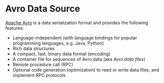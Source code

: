 # Avro Data Source

[Apache Avro](https://avro.apache.org/) is a data serialization format and provides the following features:

* Language-independent (with language bindings for popular programming languages, e.g. Java, Python)
* Rich data structures
* A compact, fast, binary data format (encoding)
* A container file for sequences of Avro data (aka _Avro data files_)
* Remote procedure call (RPC)
* Optional code generation (optimization) to read or write data files, and implement RPC protocols

<!---
Spark SQL supports structured queries over [Avro files](AvroFileFormat.md) as well as in <<functions, columns>> (in a `DataFrame`).

Avro data source is provided by the `spark-avro` external module. You should include it as a dependency in your Spark application (e.g. `spark-submit --packages` or in `build.sbt`).

```
org.apache.spark:spark-avro_2.12:2.4.0
```

The following shows how to include the `spark-avro` module in a `spark-shell` session.

```
$ ./bin/spark-shell --packages org.apache.spark:spark-avro_2.12:2.4.0
```

[[functions]]
.Functions for Avro
[cols="1,2",options="header",width="100%"]
|===
| Name
| Description

| <<from_avro-internals, from_avro>>
a| [[from_avro]]

[source, scala]
----
from_avro(data: Column, jsonFormatSchema: String): Column
----

Parses an Avro-encoded binary column and converts to a Catalyst value per JSON-encoded Avro schema

| <<to_avro-internals, to_avro>>
a| [[to_avro]]

[source, scala]
----
to_avro(data: Column): Column
----

Converts a column to an Avro-encoded binary column
|===

After the module is loaded, you should import the `org.apache.spark.sql.avro` package to have the <<from_avro, from_avro>> and <<to_avro, to_avro>> functions available.

[source, scala]
----
import org.apache.spark.sql.avro._
----

=== [[to_avro-internals]] Converting Column to Avro-Encoded Binary Column -- `to_avro` Method

```scala
to_avro(
  data: Column): Column
```

`to_avro` creates a [Column](../Column.md) with the [CatalystDataToAvro](CatalystDataToAvro.md) unary expression (with the [Catalyst expression](../Column.md#expr) of the given `data` column).

```text
import org.apache.spark.sql.avro._
val q = spark.range(1).withColumn("to_avro_id", to_avro('id))
scala> q.show
+---+----------+
| id|to_avro_id|
+---+----------+
|  0|      [00]|
+---+----------+

val logicalPlan = q.queryExecution.logical
scala> println(logicalPlan.numberedTreeString)
00 'Project [id#33L, catalystdatatoavro('id) AS to_avro_id#35]
01 +- Range (0, 1, step=1, splits=Some(8))

import org.apache.spark.sql.avro.CatalystDataToAvro
// Let's use QueryExecution.analyzed instead
// https://issues.apache.org/jira/browse/SPARK-26063
val analyzedPlan = q.queryExecution.analyzed
val toAvroExpr = analyzedPlan.expressions.drop(1).head.children.head.asInstanceOf[CatalystDataToAvro]
scala> println(toAvroExpr.sql)
to_avro(`id`, bigint)
```

## <span id="from_avro-internals"> Converting Avro-Encoded Column to Catalyst Value

```scala
from_avro(
  data: Column,
  jsonFormatSchema: String): Column
```

`from_avro` creates a [Column](../Column.md) with the [AvroDataToCatalyst](AvroDataToCatalyst.md) unary expression (with the [Catalyst expression](../Column.md#expr) of the given `data` column and the `jsonFormatSchema` JSON-encoded schema).

```text
import org.apache.spark.sql.avro._
val data = spark.range(1).withColumn("to_avro_id", to_avro('id))

// Use from_avro to decode to_avro-encoded id column
val jsonFormatSchema = s"""
  |{
  |  "type": "long",
  |  "name": "id"
  |}
""".stripMargin
val q = data.select(from_avro('to_avro_id, jsonFormatSchema) as "id_from_avro")
scala> q.show
+------------+
|id_from_avro|
+------------+
|           0|
+------------+

val logicalPlan = q.queryExecution.logical
scala> println(logicalPlan.numberedTreeString)
00 'Project [avrodatatocatalyst('to_avro_id,
01 {
02   "type": "long",
03   "name": "id"
04 }
05 ) AS id_from_avro#77]
06 +- Project [id#66L, catalystdatatoavro(id#66L) AS to_avro_id#68]
07    +- Range (0, 1, step=1, splits=Some(8))

import org.apache.spark.sql.avro.AvroDataToCatalyst
// Let's use QueryExecution.analyzed instead
// https://issues.apache.org/jira/browse/SPARK-26063
val analyzedPlan = q.queryExecution.analyzed
val fromAvroExpr = analyzedPlan.expressions.head.children.head.asInstanceOf[AvroDataToCatalyst]
scala> println(fromAvroExpr.sql)
from_avro(`to_avro_id`, bigint)
```
-->
